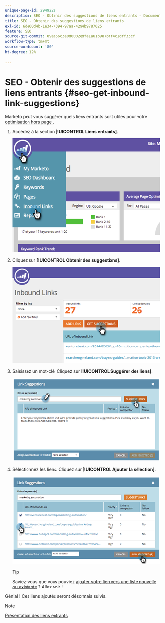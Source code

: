 ```yaml
---
unique-page-id: 2949228
description: SEO - Obtenir des suggestions de liens entrants - Documents Marketo - Documentation du produit
title: SEO - Obtenir des suggestions de liens entrants
exl-id: 6de60d4b-1e34-4394-97aa-4294b9787025
feature: SEO
source-git-commit: 09a656c3a0d0002edfa1a61b987bff4c1dff33cf
workflow-type: tm+mt
source-wordcount: '80'
ht-degree: 12%

---
```


# SEO - Obtenir des suggestions de liens entrants {#seo-get-inbound-link-suggestions}

Marketo peut vous suggérer quels liens entrants sont utiles pour votre [ optimisation hors page ](/help/marketo/product-docs/additional-apps/seo/understanding-seo/understanding-search-engine-optimization.md).

1. Accédez à la section **[!UICONTROL Liens entrants]**.

   ![](assets/image2014-9-18-13-3a20-3a44.png)

1. Cliquez sur **[!UICONTROL Obtenir des suggestions]**.

   ![](assets/image2014-9-18-13-3a21-3a8.png)

1. Saisissez un mot-clé. Cliquez sur **[!UICONTROL Suggérer des liens]**.

   ![](assets/image2014-9-18-13-3a21-3a31.png)

1. Sélectionnez les liens. Cliquez sur **[!UICONTROL Ajouter la sélection]**.

   ![](assets/image2014-9-18-13-3a21-3a40.png)

   >[!TIP]
   >
   >Saviez-vous que vous pouviez [ajouter votre lien vers une liste nouvelle ou existante](/help/marketo/product-docs/additional-apps/seo/inbound-links/seo-add-remove-an-inbound-link-url-from-a-list.md) ? Allez voir !

Génial ! Ces liens ajoutés seront désormais suivis.

>[!NOTE]
>
>[Présentation des liens entrants](/help/marketo/product-docs/additional-apps/seo/inbound-links/seo-understanding-inbound-links.md)

